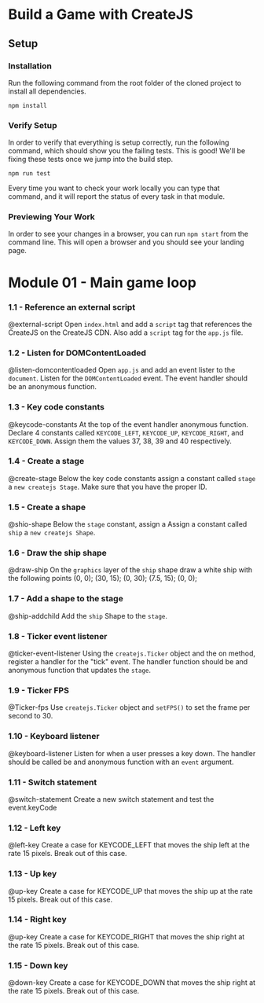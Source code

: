 # Build a Game with CreateJS

## Setup

### Installation

Run the following command from the root folder of the cloned project to install all dependencies.

`npm install`

### Verify Setup

In order to verify that everything is setup correctly, run the following command, which should show you the failing tests. This is good! We'll be fixing these tests once we jump into the build step.

`npm run test`

Every time you want to check your work locally you can type that command, and it will report the status of every task in that module.

### Previewing Your Work

In order to see your changes in a browser, you can run `npm start` from the command line. This will open a browser and you should see your landing page.

# Module 01 - Main game loop

### 1.1 - Reference an external script

@external-script Open `index.html` and add a `script` tag that references the CreateJS on the CreateJS CDN. Also add a `script` tag for the `app.js` file.

### 1.2 - Listen for DOMContentLoaded

@listen-domcontentloaded Open `app.js` and add an event lister to the `document`. Listen for the `DOMContentLoaded` event. The event handler should be an anonymous function.

### 1.3 - Key code constants

@keycode-constants At the top of the event handler anonymous function. Declare 4 constants called `KEYCODE_LEFT`, `KEYCODE_UP`, `KEYCODE_RIGHT`, and `KEYCODE_DOWN`. Assign them the values 37, 38, 39 and 40 respectively.

### 1.4 - Create a stage

@create-stage Below the key code constants assign a constant called `stage` a `new createjs Stage`. Make sure that you have the proper ID.

### 1.5 - Create a shape

@shio-shape Below the `stage` constant, assign a  Assign a constant called `ship` a `new createjs Shape`.

### 1.6 - Draw the ship shape

@draw-ship On the `graphics` layer of the `ship` shape draw a white ship with the following points (0, 0); (30, 15); (0, 30); (7.5, 15); (0, 0);

### 1.7 - Add a shape to the stage

@ship-addchild Add the `ship` Shape to the `stage`.

### 1.8 - Ticker event listener

@ticker-event-listener Using the `createjs.Ticker` object and the on method, register a handler for the "tick" event. The handler function should be and anonymous function that updates the `stage`.

### 1.9 - Ticker FPS

@Ticker-fps Use `createjs.Ticker` object and `setFPS()` to set the frame per second to 30.

### 1.10 - Keyboard listener

@keyboard-listener Listen for when a user presses a key down. The handler should be called be and anonymous function with an `event` argument.

### 1.11 - Switch statement

@switch-statement Create a new switch statement and test the event.keyCode

### 1.12 - Left key

@left-key Create a case for KEYCODE_LEFT that moves the ship left at the rate 15 pixels. Break out of this case.

### 1.13 - Up key

@up-key Create a case for KEYCODE_UP that moves the ship up at the rate 15 pixels. Break out of this case.

### 1.14 - Right key

@up-key Create a case for KEYCODE_RIGHT that moves the ship right at the rate 15 pixels. Break out of this case.

### 1.15 - Down key

@down-key Create a case for KEYCODE_DOWN that moves the ship right at the rate 15 pixels. Break out of this case.
